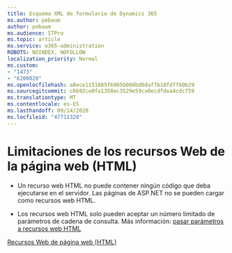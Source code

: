 ```yaml
---
title: Esquema XML de formulario de Dynamics 365
ms.author: pebaum
author: pebaum
ms.audience: ITPro
ms.topic: article
ms.service: o365-administration
ROBOTS: NOINDEX, NOFOLLOW
localization_priority: Normal
ms.custom:
- "1473"
- "6200020"
ms.openlocfilehash: a8ece1151885f6905b00dbd0daf7b18fdff60b29
ms.sourcegitcommit: c6692ce0fa1358ec3529e59ca0ecdfdea4cdc759
ms.translationtype: MT
ms.contentlocale: es-ES
ms.lasthandoff: 09/14/2020
ms.locfileid: "47711328"
---
```

# <a name="webpage-html-web-resources-limitations"></a>Limitaciones de los recursos Web de la página web (HTML)

* Un recurso web HTML no puede contener ningún código que deba ejecutarse en el servidor. Las páginas de ASP.NET no se pueden cargar como recursos web HTML.

* Los recursos web HTML solo pueden aceptar un número limitado de parámetros de cadena de consulta. Más información: [pasar parámetros a recursos web HTML](https://docs.microsoft.com/dynamics365/customer-engagement/developer/webpage-html-web-resources#BKMK_PassingParametersToWebResources)

[Recursos Web de página web (HTML)](https://docs.microsoft.com/dynamics365/customer-engagement/developer/webpage-html-web-resources)
